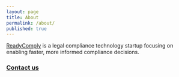 ```yaml
---
layout: page
title: About
permalink: /about/
published: true
---
```


[ReadyComply](https://readycomply.com) is a legal compliance technology startup focusing on enabling faster, more informed compliance decisions. 


### [Contact us](https://readycomply.com/#contact)
